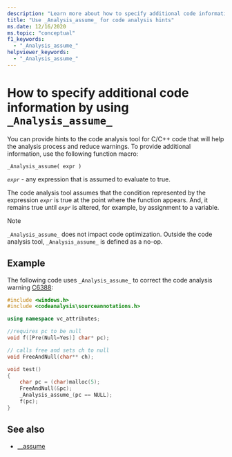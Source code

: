```yaml
---
description: "Learn more about how to specify additional code information by using _Analysis_assume_."
title: "Use _Analysis_assume_ for code analysis hints"
ms.date: 12/16/2020
ms.topic: "conceptual"
f1_keywords:
  - "_Analysis_assume_"
helpviewer_keywords:
  - "_Analysis_assume_"
---
```

# How to specify additional code information by using `_Analysis_assume_`

You can provide hints to the code analysis tool for C/C++ code that will help the analysis process and reduce warnings. To provide additional information, use the following function macro:

`_Analysis_assume( expr )`

*`expr`* - any expression that is assumed to evaluate to true.

The code analysis tool assumes that the condition represented by the expression *`expr`* is true at the point where the function appears. And, it remains true until *`expr`* is altered, for example, by assignment to a variable.

> [!NOTE]
> `_Analysis_assume_` does not impact code optimization. Outside the code analysis tool, `_Analysis_assume_` is defined as a no-op.

## Example

The following code uses `_Analysis_assume_` to correct the code analysis warning [C6388](../code-quality/c6388.md):

```cpp
#include <windows.h>
#include <codeanalysis\sourceannotations.h>

using namespace vc_attributes;

//requires pc to be null
void f([Pre(Null=Yes)] char* pc);

// calls free and sets ch to null
void FreeAndNull(char** ch);

void test()
{
    char pc = (char)malloc(5);
    FreeAndNull(&pc);
    _Analysis_assume_(pc == NULL);
    f(pc);
}
```

## See also

- [__assume](../intrinsics/assume.md)
